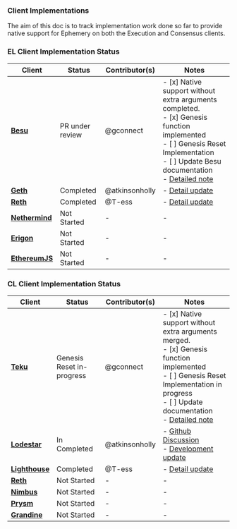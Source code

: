 
### Client Implementations
The aim of this doc is to track implementation work done so far to provide native support for Ephemery on both the Execution and Consensus clients.

### EL Client Implementation Status

| **Client**   | **Status** | **Contributor(s)** | **Notes**                  |
|--------------|---------------------------|-----------------------|----------------------------|
| **[Besu](https://besu.hyperledger.org/en/stable/)**     | PR under review               | @gconnect                    | - [x] Native support without extra arguments completed. <br> - [x] Genesis function implemented <br> - [ ] Genesis Reset Implementation <br> - [ ] Update Besu documentation <br> - [Detailed note](https://hackmd.io/@gconnect/BJVMDpX6R)      | 
| **[Geth](https://geth.ethereum.org/)**     |Completed                 | @atkinsonholly                 |  - [Detail update](https://hackmd.io/@HOL/SJwLmrUmR)       |
| **[Reth](https://reth.rs/)**     | Completed                | @T-ess                   | - [Detail update](https://hackmd.io/@teri-b/S1D6Np_Q6) |
| **[Nethermind](https://www.nethermind.io/)**     | Not Started                | -                     | -                   |
| **[Erigon](https://github.com/ledgerwatch/erigon)**     | Not Started                | -                     | -  | 
| **[EthereumJS](https://github.com/ethereumjs/ethereumjs-monorepo)**     | Not Started                | -                     | -  |


### CL Client Implementation Status

| **Client**   | **Status** | **Contributor(s)** | **Notes**                  | 
|--------------|---------------------------|-----------------------|----------------------------|
| **[Teku](https://consensys.io/teku)**     | Genesis Reset in-progress                | @gconnect                  | - [x] Native support without extra arguments merged. <br> - [x] Genesis function implemented <br> - [ ] Genesis Reset Implementation in progress <br> - [ ] Update documentation <br> - [Detailed note](https://hackmd.io/@gconnect/BJVMDpX6R)        | 
| **[Lodestar](https://lodestar.chainsafe.io/)** | In Completed                | @atkinsonholly                 |  - [Github Discussion](https://github.com/ChainSafe/lodestar/issues/6064) <br>  - [Development update]( https://hackmd.io/@HOL/Hyp4bXfV6)    |
| **[Lighthouse](https://lighthouse.sigmaprime.io/)**| Completed                | @T-ess                 | - [Detail update](https://hackmd.io/@teri-b/S1D6Np_Q6)     |
| **[Reth](https://reth.rs/)**     | Not Started                | -                     | -  | 
| **[Nimbus](https://nimbus.team/)**     | Not Started                | -                     | -  |
| **[Prysm](https://docs.prylabs.network/docs/getting-started/)**     | Not Started                | -                     | -  | 
| **[Grandine](https://docs.grandine.io/)**     | Not Started                | -                     | -  | 
